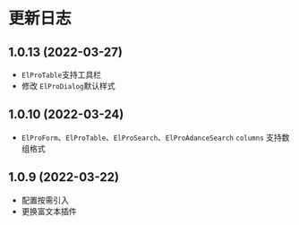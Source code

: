 # 更新日志

## 1.0.13 (2022-03-27)

- `ElProTable`支持工具栏
- 修改 `ElProDialog`默认样式

## 1.0.10 (2022-03-24)

- `ElProForm`、`ElProTable`、`ElProSearch`、`ElProAdanceSearch` `columns` 支持数组格式

## 1.0.9 (2022-03-22)

- 配置按需引入
- 更换富文本插件
